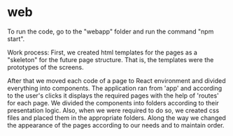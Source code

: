 # web
To run the code, go to the "webapp" folder and run the command "npm start".  

Work process: First, we created html templates for the pages as a "skeleton" for the future page structure. That is, the templates were the prototypes of the screens.

After that we moved each code of a page to React environment and divided everything into components. 
The application ran from 'app' and according to the user's clicks it displays the required pages with the help of 'routes' for each page.
We divided the components into folders according to their presentation logic. Also, when we were required to do so, we created css files and placed them in the appropriate folders. Along the way we changed the appearance of the pages according to our needs and to maintain order.
